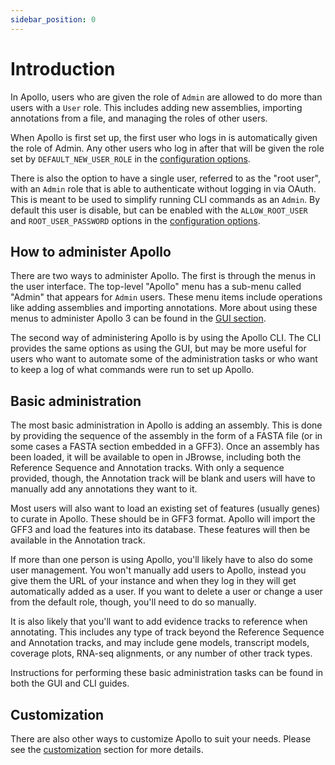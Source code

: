 ```yaml
---
sidebar_position: 0
---
```


# Introduction

In Apollo, users who are given the role of `Admin` are allowed to do more than
users with a `User` role. This includes adding new assemblies, importing
annotations from a file, and managing the roles of other users.

When Apollo is first set up, the first user who logs in is automatically given
the role of Admin. Any other users who log in after that will be given the role
set by `DEFAULT_NEW_USER_ROLE` in the
[configuration options](./deployment/04-configuration-options.md).

There is also the option to have a single user, referred to as the "root user",
with an `Admin` role that is able to authenticate without logging in via OAuth.
This is meant to be used to simplify running CLI commands as an `Admin`. By
default this user is disable, but can be enabled with the `ALLOW_ROOT_USER` and
`ROOT_USER_PASSWORD` options in the
[configuration options](./deployment/04-configuration-options.md).

## How to administer Apollo

There are two ways to administer Apollo. The first is through the menus in the
user interface. The top-level "Apollo" menu has a sub-menu called "Admin" that
appears for `Admin` users. These menu items include operations like adding
assemblies and importing annotations. More about using these menus to administer
Apollo 3 can be found in the [GUI section](/docs/category/administration-gui).

The second way of administering Apollo is by using the Apollo CLI. The CLI
provides the same options as using the GUI, but may be more useful for users who
want to automate some of the administration tasks or who want to keep a log of
what commands were run to set up Apollo.

## Basic administration

The most basic administration in Apollo is adding an assembly. This is done by
providing the sequence of the assembly in the form of a FASTA file (or in some
cases a FASTA section embedded in a GFF3). Once an assembly has been loaded, it
will be available to open in JBrowse, including both the Reference Sequence and
Annotation tracks. With only a sequence provided, though, the Annotation track
will be blank and users will have to manually add any annotations they want to
it.

Most users will also want to load an existing set of features (usually genes) to
curate in Apollo. These should be in GFF3 format. Apollo will import the GFF3
and load the features into its database. These features will then be available
in the Annotation track.

If more than one person is using Apollo, you'll likely have to also do some user
management. You won't manually add users to Apollo, instead you give them the
URL of your instance and when they log in they will get automatically added as a
user. If you want to delete a user or change a user from the default role,
though, you'll need to do so manually.

It is also likely that you'll want to add evidence tracks to reference when
annotating. This includes any type of track beyond the Reference Sequence and
Annotation tracks, and may include gene models, transcript models, coverage
plots, RNA-seq alignments, or any number of other track types.

Instructions for performing these basic administration tasks can be found in
both the GUI and CLI guides.

## Customization

There are also other ways to customize Apollo to suit your needs. Please see the
[customization](/docs/category/customization) section for more details.
